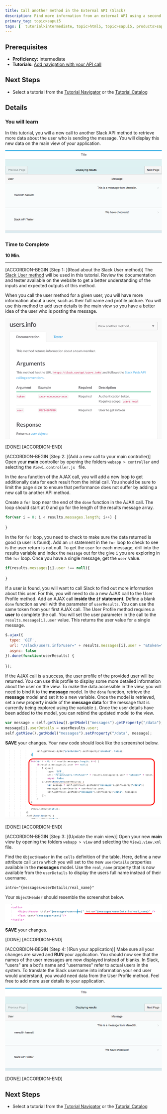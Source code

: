 ```yaml
---
title: Call another method in the External API (Slack)
description: Find more information from an external API using a second method call
primary_tag: topic>sapui5
tags: [  tutorial>intermediate, topic>html5, topic>sapui5, products>sap-web-ide ]
---
```

## Prerequisites  
 - **Proficiency:**  Intermediate
 - **Tutorials:** [Add navigation with your API call](https://www.sap.com/developer/tutorials/sapui5-navigate-api.html)

## Next Steps
 - Select a tutorial from the [Tutorial Navigator](http://www.sap.com/developer/tutorial-navigator.html) or the [Tutorial Catalog](http://www.sap.com/developer/tutorials.html)

## Details
### You will learn  
In this tutorial, you will a new call to another Slack API method to retrieve more data about the user who is sending the message. You will display this new data on the main view of your application.

![application with user details displayed](final.png)


### Time to Complete
**10 Min**.

---

[ACCORDION-BEGIN [Step 1: ](Read about the Slack User method)]
The [Slack User method](https://api.slack.com/methods/users.info) will be used in this tutorial. Review the documentation and tester available on the website to get a better understanding of the inputs and expected outputs of this method.

When you call the user method for a given user, you will have more information about a user, such as their full name and profile picture. You will use this method to add user details to the main view so you have a better idea of the user who is posting the message.

![Slack user profile method documentation page](slack-1.png)


[DONE]
[ACCORDION-END]

[ACCORDION-BEGIN [Step 2: ](Add a new call to your main controller)]
Open your **main** controller by opening the folders `webapp > controller` and selecting the `View1.controller.js ` file.

In the `done` function of the AJAX call, you will add a new loop to get additionally data for each result from the initial call. You should be sure to limit the page size to ensure that performance does not suffer by adding a new call to another API method.

Create a `for` loop near the end of the `done` function in the AJAX call. The loop should start at 0 and go for the length of the results message array.

```javascript
for(var i = 0; i < results.messages.length; i++) {

}
```

In the for `for` loop, you need to check to make sure the data returned is good (a user is found). Add an `if` statement in the `for` loop to check to see is the user return is not null. To get the `user` for each message, drill into the results variable and index the `message` out for the give `i` you are exploring in the `for` loop. Once you have a single message, get the `user` value.

```javascript
if(results.messages[i].user !== null){

}
```

If a user is found, you will want to call Slack to find out more information about this user. For this, you will need to do a new AJAX call to the User Profile method. Add an AJAX call **inside the `if` statement**. Define a blank `done` function as well with the parameter of `userResults`. You can use the same token from your first AJAX call. The User Profile method requires a **user** to complete the call. You will set the user parameter in the call to the `results.message[i].user` value. This returns the user value for a single message.

```javascript
$.ajax({
  type: 'GET',
  url: "/slack/users.info?user=" + results.messages[i].user + "&token=" + token,
  async: false
}).done(function(userResults) {

});
```

If the AJAX call is a success, the user profile of the provided user will be returned. You can use this profile to display some more detailed information about the user on the view. To make the data accessible in the view, you will need to bind it to the **message** model. In the `done` function, retrieve the **message** model and set it to a new variable. Once the model is retrieved, set a new property inside of the **message data** for the message that is currently being explored using the variable `i`. Once the user details have been added to the model, you can rebind the updated model to the view.

```javascript
var message = self.getView().getModel("messages").getProperty("/data");
message[i].userDetails = userResults.user;
self.getView().getModel("messages").setProperty("/data", message);
```

**SAVE** your changes. Your new code should look like the screenshot below.

![updated code in the main controller](controller-1.png)

[DONE]
[ACCORDION-END]

[ACCORDION-BEGIN [Step 3: ](Update the main view)]
Open your new **main** view by opening the folders `webapp > view` and selecting the `View1.view.xml` file.

Find the `ObjectHeader` in the `cells` definition of the table. Here, define a new attribute call `intro` which you will set to the new `userDetails` properties available in the **messages** model. Use the `real_name` property that is now available from the `userDetails` to display the users full name instead of their username.

```xml
intro="{messages>userDetails/real_name}"
```
Your `ObjectHeader` should resemble the screenshot below.

![XML for the main view object header](view-1.png)

**SAVE** your changes.

[DONE]
[ACCORDION-END]

[ACCORDION-BEGIN [Step 4: ](Run your application)]
Make sure all your changes are saved and **RUN** your application. You should now see that the names of the user messages are now displayed instead of blanks. In Slack, "users" are a bot's name and "usernames" refer to actual users in the system. To translate the Slack username into information your end user would understand, you would need data from the User Profile method. Feel free to add more user details to your application.

![application with user details displayed](final.png)

[DONE]
[ACCORDION-END]


## Next Steps
 - Select a tutorial from the [Tutorial Navigator](http://www.sap.com/developer/tutorial-navigator.html) or the [Tutorial Catalog](http://www.sap.com/developer/tutorials.html)

